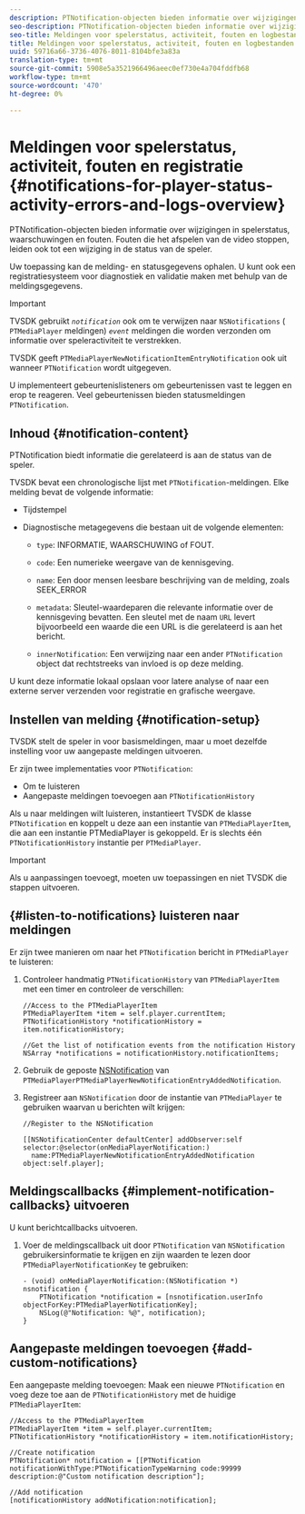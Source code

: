 ```yaml
---
description: PTNotification-objecten bieden informatie over wijzigingen in spelerstatus, waarschuwingen en fouten. Fouten die het afspelen van de video stoppen, leiden ook tot een wijziging in de status van de speler.
seo-description: PTNotification-objecten bieden informatie over wijzigingen in spelerstatus, waarschuwingen en fouten. Fouten die het afspelen van de video stoppen, leiden ook tot een wijziging in de status van de speler.
seo-title: Meldingen voor spelerstatus, activiteit, fouten en logbestanden
title: Meldingen voor spelerstatus, activiteit, fouten en logbestanden
uuid: 59716a66-3736-4076-8011-8104bfe3a83a
translation-type: tm+mt
source-git-commit: 5908e5a3521966496aeec0ef730e4a704fddfb68
workflow-type: tm+mt
source-wordcount: '470'
ht-degree: 0%

---
```



# Meldingen voor spelerstatus, activiteit, fouten en registratie {#notifications-for-player-status-activity-errors-and-logs-overview}

PTNotification-objecten bieden informatie over wijzigingen in spelerstatus, waarschuwingen en fouten. Fouten die het afspelen van de video stoppen, leiden ook tot een wijziging in de status van de speler.

Uw toepassing kan de melding- en statusgegevens ophalen. U kunt ook een registratiesysteem voor diagnostiek en validatie maken met behulp van de meldingsgegevens.

>[!IMPORTANT]
>
>TVSDK gebruikt *`notification`* ook om te verwijzen naar `NSNotifications` ( `PTMediaPlayer` meldingen) *`event`* meldingen die worden verzonden om informatie over speleractiviteit te verstrekken.

TVSDK geeft `PTMediaPlayerNewNotificationItemEntryNotification` ook uit wanneer `PTNotification` wordt uitgegeven.

U implementeert gebeurtenislisteners om gebeurtenissen vast te leggen en erop te reageren. Veel gebeurtenissen bieden statusmeldingen `PTNotification`.

## Inhoud {#notification-content}

PTNotification biedt informatie die gerelateerd is aan de status van de speler.

TVSDK bevat een chronologische lijst met `PTNotification`-meldingen. Elke melding bevat de volgende informatie:

* Tijdstempel
* Diagnostische metagegevens die bestaan uit de volgende elementen:

   * `type`: INFORMATIE, WAARSCHUWING of FOUT.
   * `code`: Een numerieke weergave van de kennisgeving.
   * `name`: Een door mensen leesbare beschrijving van de melding, zoals SEEK_ERROR
   * `metadata`: Sleutel-waardeparen die relevante informatie over de kennisgeving bevatten. Een sleutel met de naam `URL` levert bijvoorbeeld een waarde die een URL is die gerelateerd is aan het bericht.

   * `innerNotification`: Een verwijzing naar een ander  `PTNotification` object dat rechtstreeks van invloed is op deze melding.

U kunt deze informatie lokaal opslaan voor latere analyse of naar een externe server verzenden voor registratie en grafische weergave.

## Instellen van melding {#notification-setup}

TVSDK stelt de speler in voor basismeldingen, maar u moet dezelfde instelling voor uw aangepaste meldingen uitvoeren.

Er zijn twee implementaties voor `PTNotification`:

* Om te luisteren
* Aangepaste meldingen toevoegen aan `PTNotificationHistory`

Als u naar meldingen wilt luisteren, instantieert TVSDK de klasse `PTNotification` en koppelt u deze aan een instantie van `PTMediaPlayerItem`, die aan een instantie PTMediaPlayer is gekoppeld. Er is slechts één `PTNotificationHistory` instantie per `PTMediaPlayer`.

>[!IMPORTANT]
>
>Als u aanpassingen toevoegt, moeten uw toepassingen en niet TVSDK die stappen uitvoeren.

## {#listen-to-notifications} luisteren naar meldingen

Er zijn twee manieren om naar het `PTNotification` bericht in `PTMediaPlayer` te luisteren:

1. Controleer handmatig `PTNotificationHistory` van `PTMediaPlayerItem` met een timer en controleer de verschillen:

   ```
   //Access to the PTMediaPlayerItem  
   PTMediaPlayerItem *item = self.player.currentItem; 
   PTNotificationHistory *notificationHistory = item.notificationHistory; 
   
   //Get the list of notification events from the notification History  
   NSArray *notifications = notificationHistory.notificationItems;
   ```

1. Gebruik de geposte [NSNotification](https://developer.apple.com/library/mac/%23documentation/Cocoa/Reference/Foundation/Classes/NSNotification_Class/Reference/Reference.html) van `PTMediaPlayerPTMediaPlayerNewNotificationEntryAddedNotification`.
1. Registreer aan `NSNotification` door de instantie van `PTMediaPlayer` te gebruiken waarvan u berichten wilt krijgen:

   ```
   //Register to the NSNotification 
   
   [[NSNotificationCenter defaultCenter] addObserver:self selector:@selector(onMediaPlayerNotification:)  
     name:PTMediaPlayerNewNotificationEntryAddedNotification object:self.player];
   ```

## Meldingscallbacks {#implement-notification-callbacks} uitvoeren

U kunt berichtcallbacks uitvoeren.

1. Voer de meldingscallback uit door `PTNotification` van `NSNotification` gebruikersinformatie te krijgen en zijn waarden te lezen door `PTMediaPlayerNotificationKey` te gebruiken:

   ```
   - (void) onMediaPlayerNotification:(NSNotification *) nsnotification { 
       PTNotification *notification = [nsnotification.userInfo objectForKey:PTMediaPlayerNotificationKey]; 
       NSLog(@"Notification: %@", notification); 
   }
   ```

## Aangepaste meldingen toevoegen {#add-custom-notifications}

Een aangepaste melding toevoegen:
Maak een nieuwe `PTNotification` en voeg deze toe aan de `PTNotificationHistory` met de huidige `PTMediaPlayerItem`:

```
//Access to the PTMediaPlayerItem  
PTMediaPlayerItem *item = self.player.currentItem; 
PTNotificationHistory *notificationHistory = item.notificationHistory; 
 
//Create notification 
PTNotification* notification = [[PTNotification notificationWithType:PTNotificationTypeWarning code:99999 description:@"Custom notification description"]; 
 
//Add notification 
[notificationHistory addNotification:notification];
```
